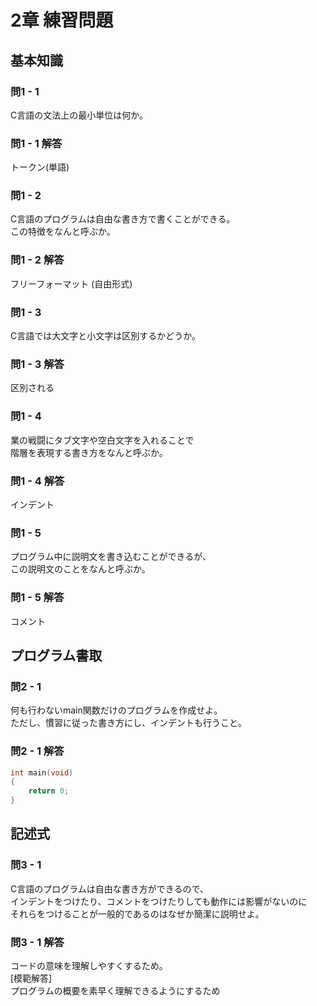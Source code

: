 # 2章 練習問題

## 基本知識

### 問1 - 1
C言語の文法上の最小単位は何か。

### 問1 - 1 解答
トークン(単語)

### 問1 - 2
C言語のプログラムは自由な書き方で書くことができる。<br>
この特徴をなんと呼ぶか。

### 問1 - 2 解答
フリーフォーマット (自由形式)

### 問1 - 3
C言語では大文字と小文字は区別するかどうか。

### 問1 - 3 解答
区別される

### 問1 - 4
業の戦闘にタブ文字や空白文字を入れることで<br>
階層を表現する書き方をなんと呼ぶか。

### 問1 - 4 解答
インデント

### 問1 - 5
プログラム中に説明文を書き込むことができるが、<br>
この説明文のことをなんと呼ぶか。

### 問1 - 5 解答
コメント

## プログラム書取

### 問2 - 1
何も行わないmain関数だけのプログラムを作成せよ。<br>
ただし、慣習に従った書き方にし、インデントも行うこと。

### 問2 - 1 解答
```c:question2_1.c
int main(void)
{
    return 0;
}
```

## 記述式

### 問3 - 1
C言語のプログラムは自由な書き方ができるので、<br>
インデントをつけたり、コメントをつけたりしても動作には影響がないのに<br>
それらをつけることが一般的であるのはなぜか簡潔に説明せよ。
### 問3 - 1 解答
コードの意味を理解しやすくするため。<br>
[模範解答]<br>
プログラムの概要を素早く理解できるようにするため

